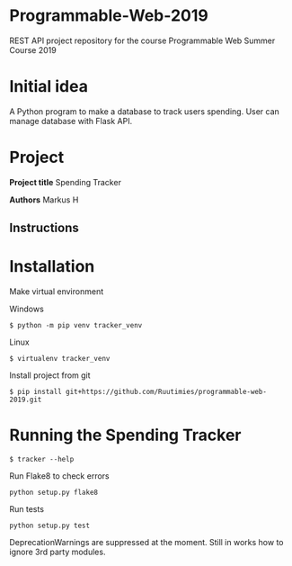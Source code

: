 # Programmable-Web-2019
REST API project repository for the course Programmable Web Summer Course 2019

# Initial idea

A Python program to make a database to track users spending.
User can manage database with Flask API.

# Project

**Project title**
Spending Tracker

**Authors**
Markus H


Instructions
------------

# Installation

Make virtual environment

Windows

```
$ python -m pip venv tracker_venv
```

Linux

```
$ virtualenv tracker_venv
```


Install project from git

```
$ pip install git+https://github.com/Ruutimies/programmable-web-2019.git
```

# Running the Spending Tracker

```
$ tracker --help
```

Run Flake8 to check errors

```
python setup.py flake8
```

Run tests

```
python setup.py test
```
DeprecationWarnings are suppressed at the moment. Still in works how to ignore 3rd party modules.




